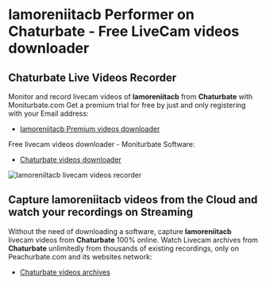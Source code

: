 # lamoreniitacb Performer on Chaturbate - Free LiveCam videos downloader

## Chaturbate Live Videos Recorder

Monitor and record livecam videos of **lamoreniitacb** from **Chaturbate** with Moniturbate.com
Get a premium trial for free by just and only registering with your Email address:
* [lamoreniitacb Premium videos downloader](https://moniturbate.com/request-demo-licence-key.html)

Free livecam videos downloader - Moniturbate Software:
* [Chaturbate videos downloader](https://moniturbate.com/moniturbate-download-software.html)

![lamoreniitacb livecam videos recorder](https://peachurnet.com/templates/moniturbate-software.png)


## Capture lamoreniitacb videos from the Cloud and watch your recordings on Streaming

Without the need of downloading a software, capture **lamoreniitacb** livecam videos from **Chaturbate** 100% online.
Watch Livecam archives from **Chaturbate** unlimitedly from thousands of existing recordings, only on Peachurbate.com and its websites network:
* [Chaturbate videos archives](https://peachurnet.com/)